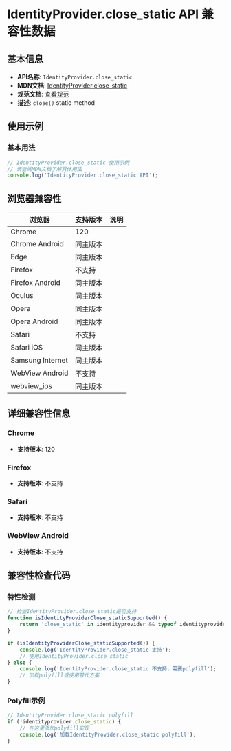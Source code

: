 # IdentityProvider.close_static API 兼容性数据

## 基本信息

- **API名称**: `IdentityProvider.close_static`
- **MDN文档**: [IdentityProvider.close_static](https://developer.mozilla.org/docs/Web/API/IdentityProvider/close_static)
- **规范文档**: [查看规范](https://w3c-fedid.github.io/FedCM/#dom-identityprovider-close)
- **描述**: `close()` static method

## 使用示例

### 基本用法

```javascript
// IdentityProvider.close_static 使用示例
// 请查阅MDN文档了解具体用法
console.log('IdentityProvider.close_static API');
```

## 浏览器兼容性

| 浏览器 | 支持版本 | 说明 |
|--------|----------|------|
| Chrome | 120 |  |
| Chrome Android | 同主版本 |  |
| Edge | 同主版本 |  |
| Firefox | 不支持 |  |
| Firefox Android | 同主版本 |  |
| Oculus | 同主版本 |  |
| Opera | 同主版本 |  |
| Opera Android | 同主版本 |  |
| Safari | 不支持 |  |
| Safari iOS | 同主版本 |  |
| Samsung Internet | 同主版本 |  |
| WebView Android | 不支持 |  |
| webview_ios | 同主版本 |  |

## 详细兼容性信息

### Chrome

- **支持版本**: 120

### Firefox

- **支持版本**: 不支持

### Safari

- **支持版本**: 不支持

### WebView Android

- **支持版本**: 不支持

## 兼容性检查代码

### 特性检测

```javascript
// 检查IdentityProvider.close_static是否支持
function isIdentityProviderClose_staticSupported() {
    return 'close_static' in identityprovider && typeof identityprovider.close_static === 'function';
}

if (isIdentityProviderClose_staticSupported()) {
    console.log('IdentityProvider.close_static 支持');
    // 使用IdentityProvider.close_static
} else {
    console.log('IdentityProvider.close_static 不支持，需要polyfill');
    // 加载polyfill或使用替代方案
}
```

### Polyfill示例

```javascript
// IdentityProvider.close_static polyfill
if (!identityprovider.close_static) {
    // 在这里添加polyfill实现
    console.log('加载IdentityProvider.close_static polyfill');
}
```

